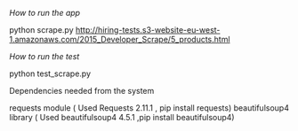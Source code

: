 *How to run the app*

python scrape.py http://hiring-tests.s3-website-eu-west-1.amazonaws.com/2015_Developer_Scrape/5_products.html

*How to run the test*

python test_scrape.py 



Dependencies needed from the system

requests module ( Used Requests 2.11.1 , pip install requests)
beautifulsoup4 library ( Used beautifulsoup4 4.5.1 ,pip install beautifulsoup4)
